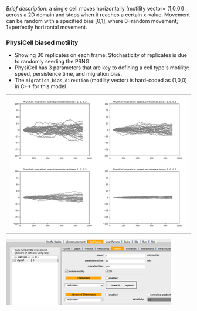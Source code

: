 *Brief description*: a single cell moves horizontally (motility vector= (1,0,0)) across a 
2D domain and stops when it reaches a certain x-value. Movement can be random with a specified
bias [0,1], where 0=random movement; 1=perfectly horizontal movement.

### PhysiCell biased motility

* Showing 30 replicates on each frame. Stochasticity of replicates is due to randomly seeding the PRNG.
* PhysiCell has 3 parameters that are key to defining a cell type's motility: speed, persistence time, and migration bias.
* The `migration_bias_direction` (motility vector) is hard-coded as (1,0,0) in C++ for this model
 
<table>
  <tr>
    <td> <img src="./motile30.png" width = 750px></td>
   </tr> 
</table>

<img src="./migration_params_studio.png" width = 450px>

